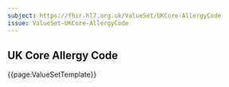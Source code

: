 ```yaml
---
subject: https://fhir.hl7.org.uk/ValueSet/UKCore-AllergyCode
issue: ValueSet-UKCore-AllergyCode
---
```

## UK Core Allergy Code

{{page:ValueSetTemplate}}